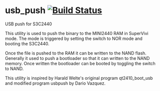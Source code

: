# usb_push  [![Build Status](https://travis-ci.org/mindentropy/usb_push.svg?branch=master)](https://travis-ci.org/mindentropy/usb_push)
USB push for S3C2440

This utility is used to push the binary to the MINI2440 RAM in SuperVivi mode. The mode is triggered by setting the switch to NOR mode and booting the S3C2440.

Once the file is pushed to the RAM it can be written to the NAND flash. Generally it used to push a bootloader so that it can written to the NAND memory. Once written the bootloader can be booted by toggling the switch to NAND.

This utility is inspired by Harald Welte's original program qt2410_boot_usb and modified program usbpush by Dario Vazquez.
